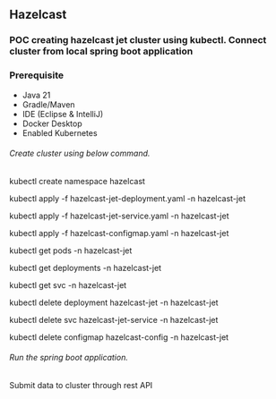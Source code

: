 ## Hazelcast

### POC creating hazelcast jet cluster using kubectl. Connect cluster from local spring boot application 

### Prerequisite

* Java 21
* Gradle/Maven
* IDE (Eclipse & IntelliJ)
* Docker Desktop
* Enabled Kubernetes

###### Create cluster using below command.

kubectl create namespace hazelcast

kubectl apply -f hazelcast-jet-deployment.yaml -n hazelcast-jet

kubectl apply -f hazelcast-jet-service.yaml -n hazelcast-jet

kubectl apply -f hazelcast-configmap.yaml -n hazelcast-jet


kubectl get pods -n hazelcast-jet

kubectl get deployments -n hazelcast-jet

kubectl get svc -n hazelcast-jet


kubectl delete deployment hazelcast-jet -n hazelcast-jet

kubectl delete svc hazelcast-jet-service -n hazelcast-jet

kubectl delete configmap hazelcast-config -n hazelcast-jet

###### Run the spring boot application.
Submit data to cluster through rest API


